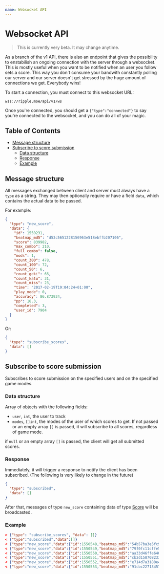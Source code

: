 ```yaml
---
name: Websocket API
---
```

# Websocket API

> This is currently very beta. It may change anytime.

As a branch of the v1 API, there is also an endpoint that gives the possibility
to enstabilish an ongoing connection with the server through a websocket. This
is mostly useful when you want to be notified when an user you follow sets a
score. This way you don't consume your bandwith constantly polling our server
and our server doesn't get stressed by the huge amount of connections we get.
Everybody wins!

To start a connection, you must connect to this websocket URL:

```
wss://ripple.moe/api/v1/ws
```

Once you're connected, you should get a `{"type":"connected"}` to say you're
connected to the websocket, and you can do all of your magic.

## Table of Contents

<!-- toc -->

* [Message structure](#message-structure)
* [Subscribe to score submission](#subscribe-to-score-submission)
  * [Data structure](#data-structure)
  * [Response](#response)
  * [Example](#example)

<!-- tocstop -->

## Message structure

All messages exchanged between client and server must always have a `type` as a
string. They may then optionally require or have a field `data`, which contains
the actual data to be passed.

For example:

```json
{
  "type": "new_score",
  "data": {
    "id": 1550231,
    "beatmap_md5": "d53c5651228156963e518ebffb207106",
    "score": 839982,
    "max_combo": 210,
    "full_combo": false,
    "mods": 1,
    "count_300": 478,
    "count_100": 72,
    "count_50": 6,
    "count_geki": 66,
    "count_katu": 31,
    "count_miss": 23,
    "time": "2017-02-19T19:04:24+01:00",
    "play_mode": 0,
    "accuracy": 86.873924,
    "pp": 18.3,
    "completed": 3,
    "user_id": 7904
  }
}
```

Or:

```json
{
  "type": "subscribe_scores",
  "data": []
}
```

## Subscribe to score submission

Subscribes to score submission on the specified users and on the specified game modes.

### Data structure

Array of objects with the following fields:

- `user`, `int`, the user to track
- `modes`, `[]int`, the modes of the user of which scores to get. If not passed or an empty array `[]` is passed, it will subscribe to all scores, regardless of game mode.

if `null` or an empty array `[]` is passed, the client will get all submitted
scores.

### Response

Immediately, it will trigger a response to notify the client has been subscribed. (The following is very likely to change in the future)

```json
{
  "type": "subscribed",
  "data": []
}
```

After that, messages of type `new_score` containing data of type [Score](types#score)
will be broadcasted.

### Example

```json
> {"type": "subscribe_scores", "data": []}
< {"type":"subscribed","data":[]}
< {"type":"new_score","data":{"id":1550548,"beatmap_md5":"54b57ba3e5fc96c7e333979324a7928e","score":4280876,"max_combo":514,"full_combo":false,"mods":0,"count_300":334,"count_100":11,"count_50":0,"count_geki":50,"count_katu":11,"count_miss":0,"time":"2017-02-19T19:44:50+01:00","play_mode":0,"accuracy":97.8744,"pp":111,"completed":3,"user_id":25630}}
< {"type":"new_score","data":{"id":1550549,"beatmap_md5":"79f0fc11cffe5da06df2fb07062fec9f","score":2800850,"max_combo":368,"full_combo":false,"mods":0,"count_300":541,"count_100":38,"count_50":2,"count_geki":83,"count_katu":21,"count_miss":8,"time":"2017-02-19T19:44:57+01:00","play_mode":0,"accuracy":94.057724,"pp":0,"completed":2,"user_id":11267}}
< {"type":"new_score","data":{"id":1550550,"beatmap_md5":"aa33d46ffe640dfe2ee7106f52633f1e","score":118914,"max_combo":43,"full_combo":false,"mods":8,"count_300":101,"count_100":14,"count_50":4,"count_geki":31,"count_katu":10,"count_miss":5,"time":"2017-02-19T19:45:01+01:00","play_mode":0,"accuracy":85.752686,"pp":29.9,"completed":3,"user_id":1990}}
< {"type":"new_score","data":{"id":1550551,"beatmap_md5":"cb2d158708233552c4af0c5bbbb56248","score":534218,"max_combo":136,"full_combo":false,"mods":8,"count_300":613,"count_100":105,"count_50":16,"count_geki":515,"count_katu":389,"count_miss":71,"time":"2017-02-19T19:45:02+01:00","play_mode":3,"accuracy":83.382095,"pp":32.33863,"completed":3,"user_id":25550}}
< {"type":"new_score","data":{"id":1550552,"beatmap_md5":"e714d7a3188e4a44ed018886cbdc35ad","score":2911530,"max_combo":283,"full_combo":false,"mods":0,"count_300":347,"count_100":36,"count_50":3,"count_geki":63,"count_katu":14,"count_miss":6,"time":"2017-02-19T19:45:09+01:00","play_mode":0,"accuracy":91.70918,"pp":0,"completed":2,"user_id":13045}}
< {"type":"new_score","data":{"id":1550553,"beatmap_md5":"91cbc22713457f02e1b3a5fdcd9764a9","score":980738,"max_combo":588,"full_combo":true,"mods":0,"count_300":52,"count_100":0,"count_50":0,"count_geki":179,"count_katu":6,"count_miss":0,"time":"2017-02-19T19:45:09+01:00","play_mode":3,"accuracy":99.15612,"pp":20.51701,"completed":3,"user_id":4238}}
```
